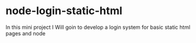 # node-login-static-html
In this mini project I Will goin to develop a login system for basic static html pages and node
